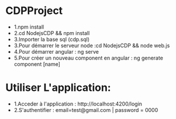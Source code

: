 # CDPProject
<ul><li>1.npm install</li> 
<li>2.cd NodejsCDP && npm install</li>
<li>3.Importer la base sql (cdp.sql)</li>
<li>3.Pour démarrer le serveur node :cd NodejsCDP && node web.js</li>
<li>4.Pour démarrer angular : ng serve</li>
<li>5.Pour créer un nouveau component en angular : ng generate component [name]
</li></ul>

# Utiliser L'application:
<ul><li>1.Acceder à l'application : http://localhost:4200/login</li>
    <li>2.S'authentifier : email=test@gmail.com | password = 0000</li>
</ul>

